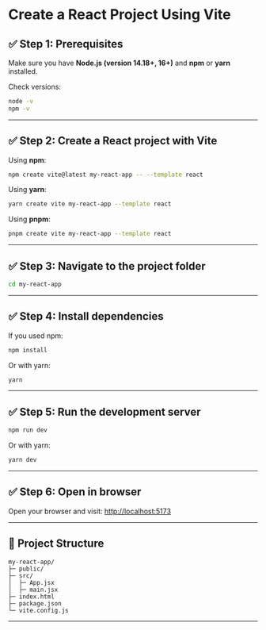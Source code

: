 # Create a React Project Using Vite

## ✅ Step 1: Prerequisites

Make sure you have **Node.js (version 14.18+, 16+)** and **npm** or **yarn** installed.

Check versions:

```bash
node -v
npm -v
```

---

## ✅ Step 2: Create a React project with Vite

Using **npm**:

```bash
npm create vite@latest my-react-app -- --template react
```

Using **yarn**:

```bash
yarn create vite my-react-app --template react
```

Using **pnpm**:

```bash
pnpm create vite my-react-app --template react
```

---

## ✅ Step 3: Navigate to the project folder

```bash
cd my-react-app
```

---

## ✅ Step 4: Install dependencies

If you used npm:

```bash
npm install
```

Or with yarn:

```bash
yarn
```

---

## ✅ Step 5: Run the development server

```bash
npm run dev
```

Or with yarn:

```bash
yarn dev
```

---

## ✅ Step 6: Open in browser

Open your browser and visit: [http://localhost:5173](http://localhost:5173)

---

## 📝 Project Structure

```
my-react-app/
├─ public/
├─ src/
│  ├─ App.jsx
│  ├─ main.jsx
├─ index.html
├─ package.json
└─ vite.config.js
```

---